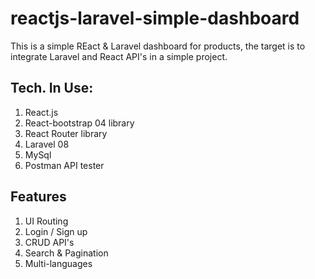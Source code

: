 # reactjs-laravel-simple-dashboard
This is a simple REact & Laravel dashboard for products, the target is to integrate Laravel and React API's in a simple project.

## Tech. In Use:
1. React.js
2. React-bootstrap 04 library
3. React Router library
4. Laravel 08
5. MySql
6. Postman API tester


## Features
1. UI Routing
2. Login / Sign up
3. CRUD API's
4. Search & Pagination
5. Multi-languages
